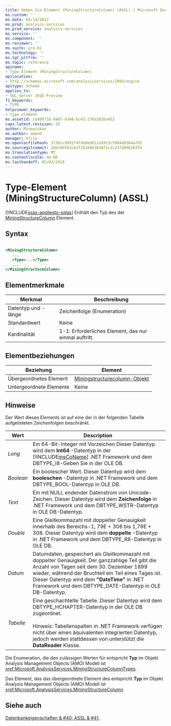 ```yaml
---
title: Geben Sie-Element (MiningStructureColumn) (ASSL) | Microsoft Docs
ms.custom: ''
ms.date: 03/14/2017
ms.prod: analysis-services
ms.prod_service: analysis-services
ms.service: ''
ms.component: ''
ms.reviewer: ''
ms.suite: pro-bi
ms.technology: ''
ms.tgt_pltfrm: ''
ms.topic: reference
apiname:
- Type Element (MiningStructureColumn)
apilocation:
- http://schemas.microsoft.com/analysisservices/2003/engine
apitype: Schema
applies_to:
- SQL Server 2016 Preview
f1_keywords:
- TYPE
helpviewer_keywords:
- Type element
ms.assetid: ce999716-9487-4348-bc42-270a2026a452
caps.latest.revision: 35
author: Minewiskan
ms.author: owend
manager: kfile
ms.openlocfilehash: 373bcc9d91f4fde0ed612a5913c590440304a7d5
ms.sourcegitcommit: 2ddc0bfb3ce2f2b160e3638f1c2c237a898263f4
ms.translationtype: MT
ms.contentlocale: de-DE
ms.lasthandoff: 05/03/2018
---
```

# <a name="type-element-miningstructurecolumn-assl"></a>Type-Element (MiningStructureColumn) (ASSL)
[!INCLUDE[ssas-appliesto-sqlas](../../../includes/ssas-appliesto-sqlas.md)]
  Enthält den Typ des der [MiningStructureColumn](../../../analysis-services/scripting/data-type/miningstructurecolumn-data-type-assl.md) Element.  
  
## <a name="syntax"></a>Syntax  
  
```xml  
  
<MiningStructureColumn>  
   ...  
   <Type>...</Type>  
   ...  
</MiningStructureColumn>  
```  
  
## <a name="element-characteristics"></a>Elementmerkmale  
  
|Merkmal|Beschreibung|  
|--------------------|-----------------|  
|Datentyp und -länge|Zeichenfolge (Enumeration)|  
|Standardwert|Keine|  
|Kardinalität|1-1: Erforderliches Element, das nur einmal auftritt.|  
  
## <a name="element-relationships"></a>Elementbeziehungen  
  
|Beziehung|Element|  
|------------------|-------------|  
|Übergeordnetes Element|[Miningstructurecolumn-Objekt](../../../analysis-services/scripting/data-type/miningstructurecolumn-data-type-assl.md)|  
|Untergeordnete Elemente|Keine|  
  
## <a name="remarks"></a>Hinweise  
 Der Wert dieses Elements ist auf eine der in der folgenden Tabelle aufgelisteten Zeichenfolgen beschränkt.  
  
|Wert|Description|  
|-----------|-----------------|  
|*Long*|Ein 64-Bit-Integer mit Vorzeichen Dieser Datentyp wird dem **Int64** -Datentyp in der [!INCLUDE[msCoName](../../../includes/msconame-md.md)] .NET Framework und dem DBTYPE_I8-Geben Sie in der OLE DB.|  
|*Boolean*|Ein boolescher Wert. Dieser Datentyp wird dem **booleschen** -Datentyp in .NET Framework und dem DBTYPE_BOOL-Datentyp in OLE DB.|  
|*Text*|Ein mit NULL endender Datenstrom von Unicode-Zeichen. Dieser Datentyp wird dem **Zeichenfolge** in .NET Framework und dem DBTYPE_WSTR-Datentyp in OLE DB-Datentyp.|  
|*Double*|Eine Gleitkommazahl mit doppelter Genauigkeit innerhalb des Bereichs-1, 79E + 308 bis 1,79E + 308. Dieser Datentyp wird dem **doppelte** -Datentyp in .NET Framework und dem DBTYPE_R8-Datentyp in OLE DB.|  
|*Datum*|Datumdaten, gespeichert als Gleitkommazahl mit doppelter Genauigkeit. Der ganzzahlige Teil gibt die Anzahl von Tagen seit dem 30. Dezember 1899 wieder, während der Bruchteil ein Teil eines Tages ist. Dieser Datentyp wird dem **"DateTime"** in .NET Framework und dem DBTYPE_DATE-Datentyp in OLE DB-Datentyp.|  
|*Tabelle*|Eine geschachtelte Tabelle. Dieser Datentyp wird dem DBTYPE_HCHAPTER-Datentyp in der OLE DB zugeordnet.<br /><br /> Hinweis: Tabellenspalten in .NET Framework verfügen nicht über einen äquivalenten integrierten Datentyp, jedoch werden stattdessen von unterstützt die **DataReader** Klasse.|  
  
 Die Enumeration, die den zulässigen Werten für entspricht **Typ** im Objekt Analysis Management Objects (AMO) Modell ist <xref:Microsoft.AnalysisServices.MiningStructureColumnTypes>.  
  
 Das Element, das das übergeordnete Element des entspricht **Typ** im Objekt Analysis Management Objects (AMO) Modell ist <xref:Microsoft.AnalysisServices.MiningStructureColumn>.  
  
## <a name="see-also"></a>Siehe auch  
 [Datenbankeigenschaften & #40; ASSL & #41;](../../../analysis-services/scripting/properties/properties-assl.md)  
  
  
